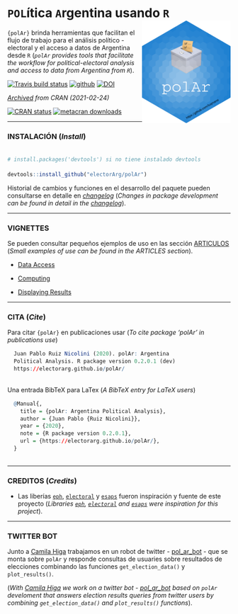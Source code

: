 
# `POL`ítica `A`rgentina usando `R` <a><img src="https://github.com/electorArg/polAr/blob/master/hex/hex-polAr.png?raw=true" width="200" align="right" /></a>


`{polAr}` brinda herramientas que facilitan el flujo de trabajo para el análisis político - electoral y el acceso a datos de Argentina desde `R` (*`polAr` provides tools that facilitate the workflow for political-electoral analysis and access to data from Argentina from `R`*). 

<!-- badges: start -->

[![Travis build status](https://travis-ci.org/electorArg/polAr.svg?branch=master)](https://travis-ci.org/electorArg/polAr)
[![github](https://img.shields.io/badge/devel%20version-0.2.1-red.svg)](https://github.com/electorArg/polAr)
[![DOI](https://zenodo.org/badge/256862665.svg)](https://zenodo.org/badge/latestdoi/256862665)


*[Archived](https://cloud.r-project.org/web/packages/polAr/index.html) from CRAN (2021-02-24)*

[![CRAN status](https://www.r-pkg.org/badges/version/polAr)](https://CRAN.R-project.org/package=polAr)
[![metacran downloads](https://cranlogs.r-pkg.org/badges/grand-total/polAr)](https://cran.r-project.org/package=polAr)

<!-- badges: end -->


---

### INSTALACIÓN (*Install*)


```r

# install.packages('devtools') si no tiene instalado devtools

devtools::install_github("electorArg/polAr")

```

Historial de cambios y funciones en el desarrollo del paquete pueden consultarse en detalle en [*changelog*](https://electorarg.github.io/polAr/news/index.html) (*Changes in package development can be found in detail in the [changelog](https://electorarg.github.io/polAr/news/index.html)*).

---

### VIGNETTES

Se pueden consultar pequeños ejemplos de uso en las sección [ARTICULOS](https://electorarg.github.io/polAr/articles/) (*Small examples of use can be found in the ARTICLES section*).

* [Data Access](https://electorarg.github.io/polAr/articles/data.html)

* [Computing](https://electorarg.github.io/polAr/articles/compute.html)

* [Displaying Results](https://electorarg.github.io/polAr/articles/results.html)


---

### CITA (*Cite*)

Para citar `{polAr}` en publicaciones usar (*To cite package ‘polAr’ in publications use*)

```r
  Juan Pablo Ruiz Nicolini (2020). polAr: Argentina
  Political Analysis. R package version 0.2.0.1 (dev)
  https://electorarg.github.io/polAr/



```


Una entrada BibTeX para LaTex (*A BibTeX entry for LaTeX users*)

```r
  @Manual{,
    title = {polAr: Argentina Political Analysis},
    author = {Juan Pablo {Ruiz Nicolini}},
    year = {2020},
    note = {R package version 0.2.0.1},
    url = {https://electorarg.github.io/polAr/},
  }



```
---

### CREDITOS (*Credits*)

- Las liberías [`eph`](https://github.com/holatam/eph), [`electoral`](https://CRAN.R-project.org/package=electoral) y [`esaps`](https://nicolas-schmidt.github.io/esaps/index.html) fueron inspiración y fuente de este proyecto (*Libraries [`eph`](https://github.com/holatam/eph), [`electoral`](https://CRAN.R-project.org/package=electoral) and [`esaps`](https://nicolas-schmidt.github.io/esaps/index.html) were inspiration for this project*). 

---

### TWITTER BOT

Junto a [Camila Higa](https://twitter.com/chig4_) trabajamos en un robot de twitter - [pol_ar_bot](https://twitter.com/pol_Ar_bot) - que se monta sobre `polAr` y responde consultas de usuaries sobre resultados de elecciones combinando las funciones `get_election_data()` y `plot_results()`. 

(*With [Camila Higa](https://twitter.com/chig4_) we work on a twitter bot - [pol_ar_bot](https://twitter.com/pol_Ar_bot) based on `polAr` develoment that answers election results queries from twitter users by combining `get_election_data()` and `plot_results()` functions*).

